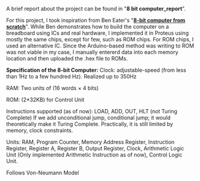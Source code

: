 A brief report about the project can be found in "**8 bit computer_report**".

For this project, I took inspiration from Ben Eater's "[**8-bit computer from scratch**](https://eater.net/8bit)". While Ben demonstrates how to build the computer on a breadboard using ICs and real hardware, I implemented it in Proteus using mostly the same chips, except for few, such as ROM chips. For ROM chips, I used an alternative IC. Since the Arduino-based method was writing to ROM was not viable in my case, I manually entererd data into each memory location and then uploaded the .hex file to ROMs.



**Specification of the 8-bit Computer:**
Clock: adjustable-speed (from less than 1Hz to a few hundred Hz). Realized up to 350Hz

RAM: Two units of (16 words × 4 bits)

ROM: (2*32KB) for Control Unit

Instructions supported (as of now): LOAD, ADD, OUT, HLT (not Turing Complete)
If we add unconditional jump, conditional jump; it would theoretically make it Turing Complete. Practically, it is still limited by memory, clock constraints.

Units: RAM, Program Counter, Memory Address Register, Instruction Register, Register A, Register B, Output Register, Clock, Arithmetic Logic Unit (Only implemented Arithmetic Instruction as of now), Control Logic Unit.

Follows Von-Neumann Model
